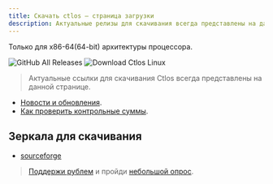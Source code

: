 ```yaml
---
title: Скачать ctlos — страница загрузки
description: Актуальные релизы для скачивания всегда представлены на данной странице.
---
```


Только для x86-64(64-bit) архитектуры процессора.

![GitHub All Releases](https://img.shields.io/github/downloads/ctlos/ctlosiso/total.svg?logo=github)
![Download Ctlos Linux](https://img.shields.io/sourceforge/dt/ctlos.svg?logo=sourceforge)

> Актуальные ссылки для скачивания Ctlos всегда представлены на данной странице.

- [Новости и обновления](/wiki/changelog).
- [Как проверить контрольные суммы](/wiki/install/install-ctlos#%D0%BF%D1%80%D0%BE%D0%B2%D0%B5%D1%80%D0%BA%D0%B0-iso-%D0%BE%D0%B1%D1%80%D0%B0%D0%B7%D0%B0).

## Зеркала для скачивания

- [sourceforge](https://sourceforge.net/projects/ctlos/files/)
<!-- - [google drive](https://drive.google.com/drive/folders/1yqHmb7V3UKrplWgMHj1Meq1mJou2Cz1u) -->
<!-- - [OSDN releases](https://osdn.net/projects/ctlos/releases/) -->
<!-- - [Github releases](https://github.com/ctlos/ctlosiso/releases) -->
<!-- - [cloud.ctlos.ru](https://cloud.ctlos.ru) -->
<!-- - [ipfs](https://ipfs.io/ipns/ipfs.ctlos.ru/) -->
<!-- - [ctlos-ipfs](https://ctlos-ipfs.fission.app/iso) -->

> [Поддержи рублем](/donat) и пройди [небольшой опрос](https://forms.gle/qzAUa6R4fShf3xSw7).

